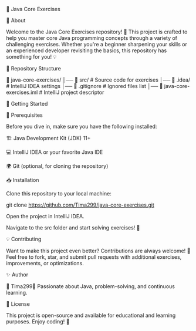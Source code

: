 🚀 Java Core Exercises

📌 About

Welcome to the Java Core Exercises repository! 🎯 This project is crafted to help you master core Java programming concepts through a variety of challenging exercises. Whether you're a beginner sharpening your skills or an experienced developer revisiting the basics, this repository has something for you! 💡

📂 Repository Structure

📁 java-core-exercises/
│── 📂 src/                # Source code for exercises
│── 📂 .idea/              # IntelliJ IDEA settings
│── 📄 .gitignore          # Ignored files list
│── 📄 java-core-exercises.iml  # IntelliJ project descriptor

🚀 Getting Started

🔧 Prerequisites

Before you dive in, make sure you have the following installed:

🏗 Java Development Kit (JDK) 11+

💻 IntelliJ IDEA or your favorite Java IDE

🌍 Git (optional, for cloning the repository)

📥 Installation

Clone this repository to your local machine:

git clone https://github.com/Tima299/java-core-exercises.git

Open the project in IntelliJ IDEA.

Navigate to the src folder and start solving exercises! 🚀

💡 Contributing

Want to make this project even better? Contributions are always welcome! 💪 Feel free to fork, star, and submit pull requests with additional exercises, improvements, or optimizations.

✨ Author

👤 Tima299📌 Passionate about Java, problem-solving, and continuous learning.

📜 License

This project is open-source and available for educational and learning purposes. Enjoy coding! 🎉

